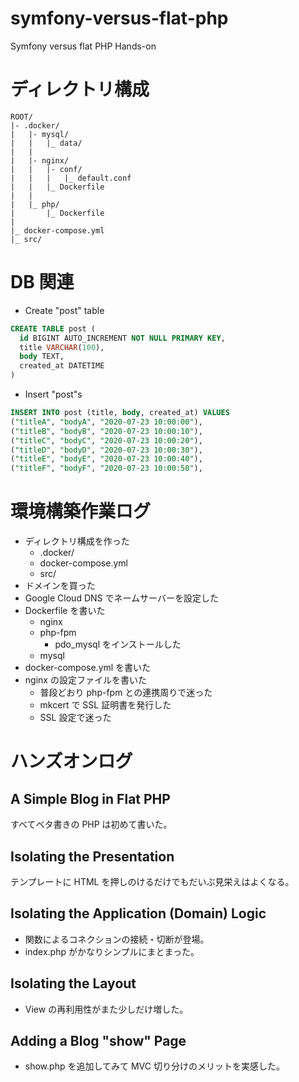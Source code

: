 # symfony-versus-flat-php

Symfony versus flat PHP Hands-on

# ディレクトリ構成

```
ROOT/
|- .docker/
|   |- mysql/
|   |   |_ data/
|   |
|   |- nginx/
|   |   |- conf/
|   |   |   |_ default.conf
|   |   |_ Dockerfile
|   |
|   |_ php/
|       |_ Dockerfile
|
|_ docker-compose.yml
|_ src/
```

# DB 関連

- Create "post" table

```sql
CREATE TABLE post (
  id BIGINT AUTO_INCREMENT NOT NULL PRIMARY KEY,
  title VARCHAR(100),
  body TEXT,
  created_at DATETIME
)
```

- Insert "post"s

```sql
INSERT INTO post (title, body, created_at) VALUES
("titleA", "bodyA", "2020-07-23 10:00:00"),
("titleB", "bodyB", "2020-07-23 10:00:10"),
("titleC", "bodyC", "2020-07-23 10:00:20"),
("titleD", "bodyD", "2020-07-23 10:00:30"),
("titleE", "bodyE", "2020-07-23 10:00:40"),
("titleF", "bodyF", "2020-07-23 10:00:50"),
```

# 環境構築作業ログ

- ディレクトリ構成を作った
  - .docker/
  - docker-compose.yml
  - src/
- ドメインを買った
- Google Cloud DNS でネームサーバーを設定した
- Dockerfile を書いた
  - nginx
  - php-fpm
    - pdo_mysql をインストールした
  - mysql
- docker-compose.yml を書いた
- nginx の設定ファイルを書いた
  - 普段どおり php-fpm との連携周りで迷った
  - mkcert で SSL 証明書を発行した
  - SSL 設定で迷った

# ハンズオンログ

## A Simple Blog in Flat PHP

すべてベタ書きの PHP は初めて書いた。

## Isolating the Presentation

テンプレートに HTML を押しのけるだけでもだいぶ見栄えはよくなる。

## Isolating the Application (Domain) Logic

- 関数によるコネクションの接続・切断が登場。
- index.php がかなりシンプルにまとまった。

## Isolating the Layout

- View の再利用性がまた少しだけ増した。

## Adding a Blog "show" Page

- show.php を追加してみて MVC 切り分けのメリットを実感した。
